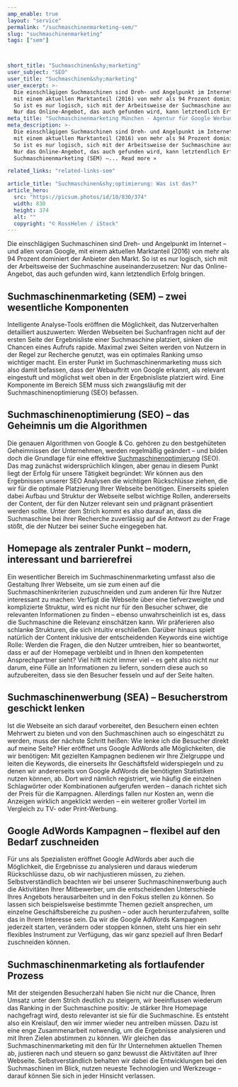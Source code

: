 ```yaml
---
amp_enable: true
layout: "service"
permalink: "/suchmaschinenmarketing-sem/"
slug: "suchmaschinenmarketing"
tags: ["sem"]



short_title: "Suchmaschinen&shy;marketing"
user_subject: "SEO"
user_title: "Suchmaschinen&shy;marketing"
user_excerpt: >-
  Die einschlägigen Suchmaschinen sind Dreh- und Angelpunkt im Internet – und allen voran Google,
  mit einem aktuellen Marktanteil (2016) von mehr als 94 Prozent dominiert der Anbieter den Markt.
  So ist es nur logisch, sich mit der Arbeitsweise der Suchmaschine auseinanderzusetzen:
  Nur das Online-Angebot, das auch gefunden wird, kann letztendlich Erfolg bringen.
meta_title: "Suchmaschinenmarketing München - Agentur für Google Werbung - SEM"
meta_description: >-
  Die einschlägigen Suchmaschinen sind Dreh- und Angelpunkt im Internet – und allen voran Google,
  mit einem aktuellen Marktanteil (2016) von mehr als 94 Prozent dominiert der Anbieter den Markt.
  So ist es nur logisch, sich mit der Arbeitsweise der Suchmaschine auseinanderzusetzen:
  Nur das Online-Angebot, das auch gefunden wird, kann letztendlich Erfolg bringen.
  Suchmaschinenmarketing (SEM) –... Read more »

related_links: "related-links-sem"

article_title: "Suchmaschinen&shy;optimierung: Was ist das?"
article_hero:
  src: "https://picsum.photos/id/10/830/374"
  width: 830
  height: 374
  alt: ""
  copyright: "© RossHelen / iStock"
---
```


Die einschlägigen Suchmaschinen sind Dreh- und Angelpunkt im Internet – und allen voran Google, mit einem aktuellen Marktanteil (2016) von mehr als 94 Prozent dominiert der Anbieter den Markt. So ist es nur logisch, sich mit der Arbeitsweise der Suchmaschine auseinanderzusetzen: Nur das Online-Angebot, das auch gefunden wird, kann letztendlich Erfolg bringen.

## Suchmaschinenmarketing (SEM) – zwei wesentliche Komponenten

Intelligente Analyse-Tools eröffnen die Möglichkeit, das Nutzerverhalten detailliert auszuwerten: Werden Webseiten bei Suchanfragen nicht auf der ersten Seite der Ergebnisliste einer Suchmaschine platziert, sinken die Chancen eines Aufrufs rapide. Maximal zwei Seiten werden von Nutzern in der Regel zur Recherche genutzt, was ein optimales Ranking umso wichtiger macht. Ein erster Punkt im Suchmaschinenmarketing muss sich also damit befassen, dass der Webauftritt von Google erkannt, als relevant eingestuft und möglichst weit oben in der Ergebnisliste platziert wird. Eine Komponente im Bereich SEM muss sich zwangsläufig mit der Suchmaschinenoptimierung (SEO) befassen.

## Suchmaschinenoptimierung (SEO) – das Geheimnis um die Algorithmen

Die genauen Algorithmen von Google & Co. gehören zu den bestgehüteten Geheimnissen der Unternehmen, werden regelmäßig geändert – und bilden doch die Grundlage für eine effektive [Suchmaschinenoptimierung](/suchmaschinenoptimierung/) (SEO). Das mag zunächst widersprüchlich klingen, aber genau in diesem Punkt liegt der Erfolg für unsere Tätigkeit begründet: Wir können aus den Ergebnissen unserer SEO Analysen die wichtigen Rückschlüsse ziehen, die wir für die optimale Platzierung Ihrer Webseite benötigen. Einerseits spielen dabei Aufbau und Struktur der Webseite selbst wichtige Rollen, andererseits der Content, der für den Nutzer relevant sein und prägnant präsentiert werden sollte. Unter dem Strich kommt es also darauf an, dass die Suchmaschine bei ihrer Recherche zuverlässig auf die Antwort zu der Frage stößt, die der Nutzer bei seiner Suche eingegeben hat.

## Homepage als zentraler Punkt – modern, interessant und barrierefrei

Ein wesentlicher Bereich im Suchmaschinenmarketing umfasst also die Gestaltung Ihrer Webseite, um sie zum einen auf die Suchmaschinenkriterien zuzuschneiden und zum anderen für Ihre Nutzer interessant zu machen: Verfügt die Webseite über eine tiefverzweigte und komplizierte Struktur, wird es nicht nur für den Besucher schwer, die relevanten Informationen zu finden – ebenso unwahrscheinlich ist es, dass die Suchmaschine die Relevanz einschätzen kann. Wir präferieren also schlanke Strukturen, die sich intuitiv erschließen. Darüber hinaus spielt natürlich der Content inklusive der entscheidenden Keywords eine wichtige Rolle: Werden die Fragen, die den Nutzer umtreiben, hier so beantwortet, dass er auf der Homepage verbleibt und in Ihnen den kompetenten Ansprechpartner sieht? Viel hilft nicht immer viel – es geht also nicht nur darum, eine Fülle an Informationen zu liefern, sondern diese auch so aufzubereiten, dass sie den Besucher fesseln und auf der Seite halten.

## Suchmaschinenwerbung (SEA) – Besucherstrom geschickt lenken

Ist die Webseite an sich darauf vorbereitet, den Besuchern einen echten Mehrwert zu bieten und von den Suchmaschinen auch so eingeschätzt zu werden, muss der nächste Schritt heißen: Wie lenke ich die Besucher direkt auf meine Seite? Hier eröffnet uns Google AdWords alle Möglichkeiten, die wir benötigen: Mit gezielten Kampagnen bedienen wir Ihre Zielgruppe und leiten die Keywords, die einerseits Ihr Geschäftsfeld widerspiegeln und zu denen wir andererseits von Google AdWords die benötigten Statistiken nutzen können, ab. Dort wird nämlich registriert, wie häufig die einzelnen Schlagwörter oder Kombinationen aufgerufen werden – danach richtet sich der Preis für die Kampagnen. Allerdings fallen nur Kosten an, wenn die Anzeigen wirklich angeklickt werden – ein weiterer großer Vorteil im Vergleich zu TV- oder Print-Werbung.

## Google AdWords Kampagnen – flexibel auf den Bedarf zuschneiden

Für uns als Spezialisten eröffnet Google AdWords aber auch die Möglichkeit, die Ergebnisse zu analysieren und daraus wiederum Rückschlüsse dazu, ob wir nachjustieren müssen, zu ziehen. Selbstverständlich beachten wir bei unserer Suchmaschinenwerbung auch die Aktivitäten Ihrer Mitbewerber, um die entscheidenden Unterschiede Ihres Angebots herausarbeiten und in den Fokus stellen zu können. So lassen sich beispielsweise bestimmte Themen gezielt ansprechen, um einzelne Geschäftsbereiche zu pushen – oder auch herunterzufahren, sollte das in Ihrem Interesse sein. Da wir die Google AdWords Kampagnen jederzeit starten, verändern oder stoppen können, steht uns hier ein sehr flexibles Instrument zur Verfügung, das wir ganz speziell auf Ihren Bedarf zuschneiden können.

## Suchmaschinenmarketing als fortlaufender Prozess

Mit der steigenden Besucherzahl haben Sie nicht nur die Chance, Ihren Umsatz unter dem Strich deutlich zu steigern, wir beeinflussen wiederum das Ranking in der Suchmaschine positiv: Je stärker Ihre Homepage nachgefragt wird, desto relevanter ist sie für die Suchmaschine. Es entsteht also ein Kreislauf, den wir immer wieder neu antreiben müssen. Dazu ist eine enge Zusammenarbeit notwendig, um die Ergebnisse analysieren und mit Ihren Zielen abstimmen zu können. Wir gleichen das Suchmaschinenmarketing mit den für Ihr Unternehmen aktuellen Themen ab, justieren nach und steuern so ganz bewusst die Aktivitäten auf Ihrer Webseite. Selbstverständlich behalten wir dabei die Entwicklungen bei den Suchmaschinen im Blick, nutzen neueste Technologien und Werkzeuge – darauf können Sie sich in jeder Hinsicht verlassen.
